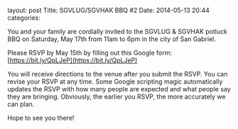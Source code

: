 layout: post
Title: SGVLUG/SGVHAK BBQ #2
Date: 2014-05-13 20:44
categories: 

You and your family are cordially invited to the SGVLUG & SGVHAK potluck BBQ on Saturday, May 17th from 11am to 6pm in the city of San Gabriel.

Please RSVP by May 15th by filling out this Google form: [https://bit.ly/QpLJeP](https://bit.ly/QpLJeP)

You will receive directions to the venue after you submit the RSVP.  You can revise your RSVP at any time. Some Google scripting magic automatically updates the RSVP with how many people are expected and what people say they are bringing. Obviously, the earlier you RSVP, the more accurately we can plan.

Hope to see you there!
